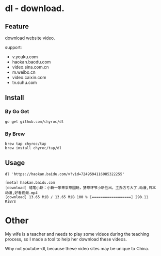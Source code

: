 # dl - download.

## Feature

download website video.

support:

- v.youku.com
- haokan.baodu.com
- video.sina.com.cn
- m.weibo.cn
- video.caixin.com
- tv.suhu.com

## Install

### By Go Get

```shell
go get github.com/chyroc/dl
```

### By Brew

```shell
brew tap chyroc/tap
brew install chyroc/tap/dl
```

## Usage

```shell
dl 'https://haokan.baidu.com/v?vid=7249594116085322255'

[meta] haokan.baidu.com
[download] 蜡笔小新：小新一家来采茶园玩，猜茶环节小新胜出，主办方亏大了,动漫,日本动漫,好看视频.mp4
[download] 13.65 MiB / 13.65 MiB 100 % [==================] 298.11 KiB/s
```

# Other

My wife is a teacher and needs to play some videos during the teaching process,
so I made a tool to help her download these videos.

Why not youtube-dl, because these video sites may be unique to China.